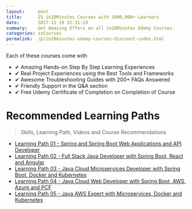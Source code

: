 ```yaml
---
layout:     post
title:      25 in28Minutes Courses with 3000,000+ Learners
date:       2017-11-19 12:31:19
summary:    Get Amazing Offers on all in28Minutes Udemy Courses.
categories: zzCourses
permalink:  /p/in28minutes-udemy-courses-discount-codes.html
---
```


Each of these courses come with
- ✔ Amazing Hands-on Step By Step Learning Experiences
- ✔ Real Project Experiences using the Best Tools and Frameworks
- ✔ Awesome Troubleshooting Guides with 200+ FAQs Answered
- ✔ Friendly Support in the Q&A section
- ✔ Free Udemy Certificate of Completion on Completion of Course


# Recommended Learning Paths

> Skills, Learning Path, Videos and Course Recommendations

 - [Learning Path 01 - Spring and Spring Boot Web Applications and API Developer](https://links.in28minutes.com/in28minutes-LP-01)
 - [Learning Path 02 - Full Stack Java Developer with Spring Boot, React and Angular](https://links.in28minutes.com/in28minutes-LP-02)
 - [Learning Path 03 - Java Cloud Microservices Developer with Spring Boot, Docker and Kubernetes](https://links.in28minutes.com/in28minutes-LP-03)
 - [Learning Path 04 - Java Cloud Web Developer with Spring Boot, AWS, Azure and PCF](https://links.in28minutes.com/in28minutes-LP-04)
 - [Learning Path 05 - Java AWS Expert with Microservices, Docker and Kubernetes](https://links.in28minutes.com/in28minutes-LP-05)
